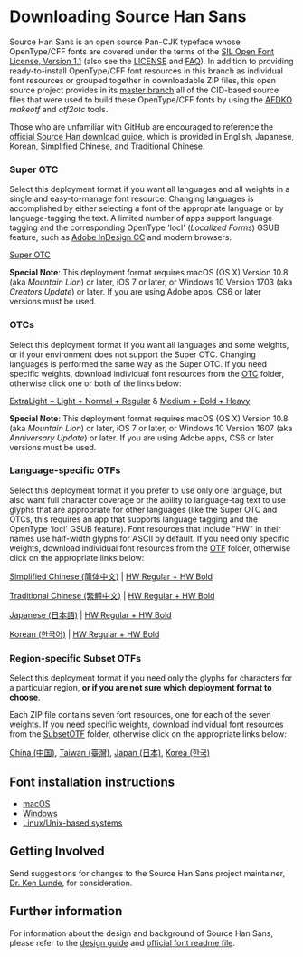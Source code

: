 # Downloading Source Han Sans

Source Han Sans is an open source Pan-CJK typeface whose OpenType/CFF fonts are covered under the terms of the [SIL Open Font License, Version 1.1](http://scripts.sil.org/OFL) (also see the [LICENSE](LICENSE.txt) and [FAQ](http://scripts.sil.org/cms/scripts/page.php?item_id=OFL-FAQ_web)). In addition to providing ready-to-install OpenType/CFF font resources in this branch as individual font resources or grouped together in downloadable ZIP files, this open source project provides in its [master branch](https://github.com/adobe-fonts/source-han-sans/) all of the CID-based source files that were used to build these OpenType/CFF fonts by using the [AFDKO](https://www.adobe.com/devnet/opentype/afdko.html) *makeotf* and *otf2otc* tools.

Those who are unfamiliar with GitHub are encouraged to reference the [official Source Han download guide](https://github.com/adobe-fonts/source-han-serif/raw/release/download-guide-source-han.pdf), which is provided in English, Japanese, Korean, Simplified Chinese, and Traditional Chinese.

### Super OTC

Select this deployment format if you want all languages and all weights in a single and easy-to-manage font resource. Changing languages is accomplished by either selecting a font of the appropriate language or by language-tagging the text. A limited number of apps support language tagging and the corresponding OpenType 'locl' (*Localized Forms*) GSUB feature, such as [Adobe InDesign CC](https://www.adobe.com/products/indesign.html) and modern browsers.

[Super OTC](https://github.com/adobe-fonts/source-han-sans/raw/release/SuperOTC/SourceHanSans.ttc.zip)

**Special Note**: This deployment format requires macOS (OS X) Version 10.8 (aka *Mountain Lion*) or later, iOS 7 or later, or Windows 10 Version 1703 (aka *Creators Update*) or later. If you are using Adobe apps, CS6 or later versions must be used.

### OTCs

Select this deployment format if you want all languages and some weights, or if your environment does not support the Super OTC. Changing languages is performed the same way as the Super OTC. If you need specific weights, download individual font resources from the [OTC](OTC) folder, otherwise click one or both of the links below:

[ExtraLight + Light + Normal + Regular](https://github.com/adobe-fonts/source-han-sans/raw/release/OTC/SourceHanSansOTC_EL-R.zip) & [Medium + Bold + Heavy](https://github.com/adobe-fonts/source-han-sans/raw/release/OTC/SourceHanSansOTC_M-H.zip)

**Special Note**: This deployment format requires macOS (OS X) Version 10.8 (aka *Mountain Lion*) or later, iOS 7 or later, or Windows 10 Version 1607 (aka *Anniversary Update*) or later. If you are using Adobe apps, CS6 or later versions must be used.

### Language-specific OTFs

Select this deployment format if you prefer to use only one language, but also want full character coverage or the ability to language-tag text to use glyphs that are appropriate for other languages (like the Super OTC and OTCs, this requires an app that supports language tagging and the OpenType 'locl' GSUB feature). Font resources that include "HW" in their names use half-width glyphs for ASCII by default. If you need only specific weights, download individual font resources from the [OTF](OTF) folder, otherwise click on the appropriate links below:

[Simplified Chinese (简体中文)](https://github.com/adobe-fonts/source-han-sans/raw/release/OTF/SourceHanSansSC.zip) | [HW Regular + HW Bold](https://github.com/adobe-fonts/source-han-sans/raw/release/OTF/SourceHanSansHWSC.zip)

[Traditional Chinese (繁體中文)](https://github.com/adobe-fonts/source-han-sans/raw/release/OTF/SourceHanSansTC.zip) | [HW Regular + HW Bold](https://github.com/adobe-fonts/source-han-sans/raw/release/OTF/SourceHanSansHWTC.zip)

[Japanese (日本語)](https://github.com/adobe-fonts/source-han-sans/raw/release/OTF/SourceHanSansJ.zip) | [HW Regular + HW Bold](https://github.com/adobe-fonts/source-han-sans/raw/release/OTF/SourceHanSansHWJ.zip)

[Korean (한국어)](https://github.com/adobe-fonts/source-han-sans/raw/release/OTF/SourceHanSansK.zip) | [HW Regular + HW Bold](https://github.com/adobe-fonts/source-han-sans/raw/release/OTF/SourceHanSansHWK.zip)

### Region-specific Subset OTFs

Select this deployment format if you need only the glyphs for characters for a particular region, **or if you are not sure which deployment format to choose**.

Each ZIP file contains seven font resources, one for each of the seven weights. If you need specific weights, download individual font resources from the [SubsetOTF](SubsetOTF) folder, otherwise click on the appropriate links below:

[China (中国)](https://github.com/adobe-fonts/source-han-sans/raw/release/SubsetOTF/SourceHanSansCN.zip), [Taiwan (臺灣)](https://github.com/adobe-fonts/source-han-sans/raw/release/SubsetOTF/SourceHanSansTW.zip), [Japan (日本)](https://github.com/adobe-fonts/source-han-sans/raw/release/SubsetOTF/SourceHanSansJP.zip), [Korea (한국)](https://github.com/adobe-fonts/source-han-sans/raw/release/SubsetOTF/SourceHanSansKR.zip)

## Font installation instructions

* [macOS](https://support.apple.com/en-us/HT201749)
* [Windows](https://www.microsoft.com/en-us/Typography/TrueTypeInstall.aspx)
* [Linux/Unix-based systems](https://github.com/adobe-fonts/source-code-pro/issues/17#issuecomment-8967116)

## Getting Involved

Send suggestions for changes to the Source Han Sans project maintainer, [Dr. Ken Lunde](mailto:lunde@adobe.com?subject=[GitHub]%20Source%20Han%20Sans), for consideration.

## Further information

For information about the design and background of Source Han Sans, please refer to the [design guide](https://github.com/adobe-fonts/source-han-sans/raw/release/SourceHanSansDesignGuide.pdf) and [official font readme file](https://github.com/adobe-fonts/source-han-sans/raw/release/SourceHanSansReadMe.pdf).
